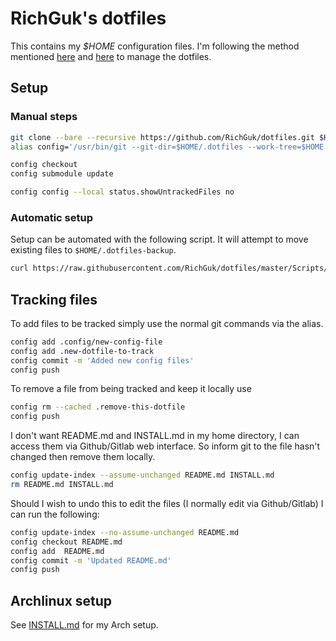 # RichGuk's dotfiles

This contains my *$HOME* configuration files. I'm following the method mentioned
[here](https://wiki.archlinux.org/index.php/Dotfiles)
and [here](https://www.atlassian.com/git/tutorials/dotfiles) to manage
the dotfiles.

## Setup

### Manual steps

```bash
git clone --bare --recursive https://github.com/RichGuk/dotfiles.git $HOME/.dotfiles
alias config='/usr/bin/git --git-dir=$HOME/.dotfiles --work-tree=$HOME'

config checkout
config submodule update

config config --local status.showUntrackedFiles no
```
### Automatic setup

Setup can be automated with the following script. It will attempt to move
existing files to `$HOME/.dotfiles-backup`.

```bash
curl https://raw.githubusercontent.com/RichGuk/dotfiles/master/Scripts/dotfiles-setup.sh | bash
```


## Tracking files

To add  files to be tracked simply use the normal git commands via the alias.

```bash
config add .config/new-config-file
config add .new-dotfile-to-track
config commit -m 'Added new config files'
config push

```

To remove a file from being tracked and keep it locally use

```bash
config rm --cached .remove-this-dotfile
config push
```

I don't want README.md and INSTALL.md in my home directory, I can access them
via Github/Gitlab web interface. So inform git to the file hasn't changed then
remove them locally.

```bash
config update-index --assume-unchanged README.md INSTALL.md
rm README.md INSTALL.md
```

Should I wish to undo this to edit the files (I normally edit via Github/Gitlab)
I can run the following:

```bash
config update-index --no-assume-unchanged README.md
config checkout README.md
config add  README.md
config commit -m 'Updated README.md'
config push
```


## Archlinux setup

See [INSTALL.md](INSTALL.md) for my Arch setup.
